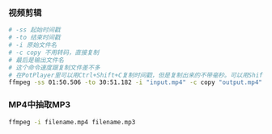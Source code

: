 ### 视频剪辑

```bash
# -ss 起始时间戳
# -to 结束时间戳
# -i 原始文件名
# -c copy 不用转码，直接复制
# 最后是输出文件名
# 这个命令速度跟复制文件差不多
# 在PotPlayer里可以用Ctrl+Shift+C复制时间戳，但是复制出来的不带毫秒。可以用Shift-Tab看当前带毫秒的时间戳
ffmpeg -ss 01:50.506 -to 30:51.182 -i "input.mp4" -c copy "output.mp4"
```

### MP4中抽取MP3

```bash
ffmpeg -i filename.mp4 filename.mp3
```

